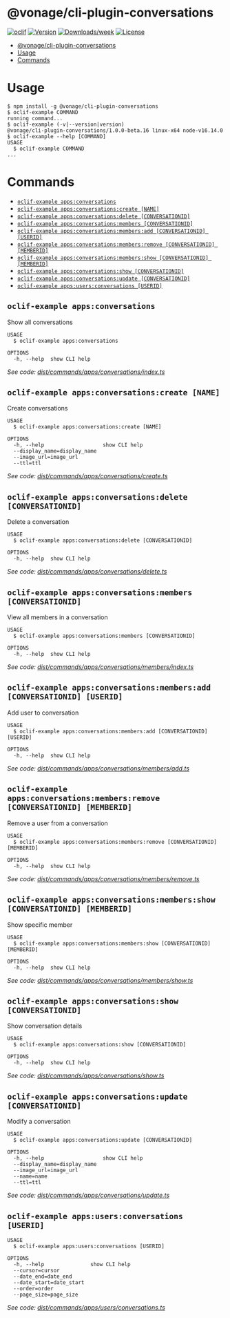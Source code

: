 # @vonage/cli-plugin-conversations

[![oclif](https://img.shields.io/badge/cli-oclif-brightgreen.svg)](https://oclif.io)
[![Version](https://img.shields.io/npm/v/@vonage/cli-plugin-conversations.svg)](https://npmjs.org/conversations/@vonage/cli-plugin-conversations)
[![Downloads/week](https://img.shields.io/npm/dw/@vonage/cli-plugin-conversations.svg)](https://npmjs.org/conversations/@vonage/cli-plugin-conversations)
[![License](https://img.shields.io/npm/l/@vonage/cli-plugin-conversations.svg)](https://github.com/Vonage/vonage-cli/blob/master/conversationss/conversations/conversations.json)

<!-- toc -->
* [@vonage/cli-plugin-conversations](#vonagecli-plugin-conversations)
* [Usage](#usage)
* [Commands](#commands)
<!-- tocstop -->

# Usage

<!-- usage -->
```sh-session
$ npm install -g @vonage/cli-plugin-conversations
$ oclif-example COMMAND
running command...
$ oclif-example (-v|--version|version)
@vonage/cli-plugin-conversations/1.0.0-beta.16 linux-x64 node-v16.14.0
$ oclif-example --help [COMMAND]
USAGE
  $ oclif-example COMMAND
...
```
<!-- usagestop -->

# Commands

<!-- commands -->
* [`oclif-example apps:conversations`](#oclif-example-appsconversations)
* [`oclif-example apps:conversations:create [NAME]`](#oclif-example-appsconversationscreate-name)
* [`oclif-example apps:conversations:delete [CONVERSATIONID]`](#oclif-example-appsconversationsdelete-conversationid)
* [`oclif-example apps:conversations:members [CONVERSATIONID]`](#oclif-example-appsconversationsmembers-conversationid)
* [`oclif-example apps:conversations:members:add [CONVERSATIONID] [USERID]`](#oclif-example-appsconversationsmembersadd-conversationid-userid)
* [`oclif-example apps:conversations:members:remove [CONVERSATIONID] [MEMBERID]`](#oclif-example-appsconversationsmembersremove-conversationid-memberid)
* [`oclif-example apps:conversations:members:show [CONVERSATIONID] [MEMBERID]`](#oclif-example-appsconversationsmembersshow-conversationid-memberid)
* [`oclif-example apps:conversations:show [CONVERSATIONID]`](#oclif-example-appsconversationsshow-conversationid)
* [`oclif-example apps:conversations:update [CONVERSATIONID]`](#oclif-example-appsconversationsupdate-conversationid)
* [`oclif-example apps:users:conversations [USERID]`](#oclif-example-appsusersconversations-userid)

## `oclif-example apps:conversations`

Show all conversations

```
USAGE
  $ oclif-example apps:conversations

OPTIONS
  -h, --help  show CLI help
```

_See code: [dist/commands/apps/conversations/index.ts](https://github.com/Vonage/vonage-cli/blob/v1.0.0-beta.16/dist/commands/apps/conversations/index.ts)_

## `oclif-example apps:conversations:create [NAME]`

Create conversations

```
USAGE
  $ oclif-example apps:conversations:create [NAME]

OPTIONS
  -h, --help                   show CLI help
  --display_name=display_name
  --image_url=image_url
  --ttl=ttl
```

_See code: [dist/commands/apps/conversations/create.ts](https://github.com/Vonage/vonage-cli/blob/v1.0.0-beta.16/dist/commands/apps/conversations/create.ts)_

## `oclif-example apps:conversations:delete [CONVERSATIONID]`

Delete a conversation

```
USAGE
  $ oclif-example apps:conversations:delete [CONVERSATIONID]

OPTIONS
  -h, --help  show CLI help
```

_See code: [dist/commands/apps/conversations/delete.ts](https://github.com/Vonage/vonage-cli/blob/v1.0.0-beta.16/dist/commands/apps/conversations/delete.ts)_

## `oclif-example apps:conversations:members [CONVERSATIONID]`

View all members in a conversation

```
USAGE
  $ oclif-example apps:conversations:members [CONVERSATIONID]

OPTIONS
  -h, --help  show CLI help
```

_See code: [dist/commands/apps/conversations/members/index.ts](https://github.com/Vonage/vonage-cli/blob/v1.0.0-beta.16/dist/commands/apps/conversations/members/index.ts)_

## `oclif-example apps:conversations:members:add [CONVERSATIONID] [USERID]`

Add user to conversation

```
USAGE
  $ oclif-example apps:conversations:members:add [CONVERSATIONID] [USERID]

OPTIONS
  -h, --help  show CLI help
```

_See code: [dist/commands/apps/conversations/members/add.ts](https://github.com/Vonage/vonage-cli/blob/v1.0.0-beta.16/dist/commands/apps/conversations/members/add.ts)_

## `oclif-example apps:conversations:members:remove [CONVERSATIONID] [MEMBERID]`

Remove a user from a conversation

```
USAGE
  $ oclif-example apps:conversations:members:remove [CONVERSATIONID] [MEMBERID]

OPTIONS
  -h, --help  show CLI help
```

_See code: [dist/commands/apps/conversations/members/remove.ts](https://github.com/Vonage/vonage-cli/blob/v1.0.0-beta.16/dist/commands/apps/conversations/members/remove.ts)_

## `oclif-example apps:conversations:members:show [CONVERSATIONID] [MEMBERID]`

Show specific member

```
USAGE
  $ oclif-example apps:conversations:members:show [CONVERSATIONID] [MEMBERID]

OPTIONS
  -h, --help  show CLI help
```

_See code: [dist/commands/apps/conversations/members/show.ts](https://github.com/Vonage/vonage-cli/blob/v1.0.0-beta.16/dist/commands/apps/conversations/members/show.ts)_

## `oclif-example apps:conversations:show [CONVERSATIONID]`

Show conversation details

```
USAGE
  $ oclif-example apps:conversations:show [CONVERSATIONID]

OPTIONS
  -h, --help  show CLI help
```

_See code: [dist/commands/apps/conversations/show.ts](https://github.com/Vonage/vonage-cli/blob/v1.0.0-beta.16/dist/commands/apps/conversations/show.ts)_

## `oclif-example apps:conversations:update [CONVERSATIONID]`

Modify a conversation

```
USAGE
  $ oclif-example apps:conversations:update [CONVERSATIONID]

OPTIONS
  -h, --help                   show CLI help
  --display_name=display_name
  --image_url=image_url
  --name=name
  --ttl=ttl
```

_See code: [dist/commands/apps/conversations/update.ts](https://github.com/Vonage/vonage-cli/blob/v1.0.0-beta.16/dist/commands/apps/conversations/update.ts)_

## `oclif-example apps:users:conversations [USERID]`

```
USAGE
  $ oclif-example apps:users:conversations [USERID]

OPTIONS
  -h, --help               show CLI help
  --cursor=cursor
  --date_end=date_end
  --date_start=date_start
  --order=order
  --page_size=page_size
```

_See code: [dist/commands/apps/users/conversations.ts](https://github.com/Vonage/vonage-cli/blob/v1.0.0-beta.16/dist/commands/apps/users/conversations.ts)_
<!-- commandsstop -->
